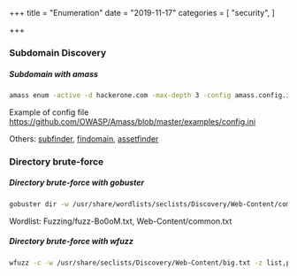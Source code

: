 +++
title = "Enumeration"
date = "2019-11-17"
categories = [
    "security",
]

+++

### Subdomain Discovery

##### Subdomain with amass

```bash
amass enum -active -d hackerone.com -max-depth 3 -config amass.config.ini
```

Example of config file https://github.com/OWASP/Amass/blob/master/examples/config.ini

Others: [subfinder](https://github.com/projectdiscovery/subfinder), [findomain](https://github.com/Edu4rdSHL/findomain/), [assetfinder](https://github.com/tomnomnom/assetfinder)



### Directory brute-force

##### Directory brute-force with gobuster

```bash
gobuster dir -w /usr/share/wordlists/seclists/Discovery/Web-Content/common.txt -u http://jeff.thm/backups/ -t 20 -x zip,txt,log,db,json,js,conf
```

Wordlist: Fuzzing/fuzz-Bo0oM.txt, Web-Content/common.txt

##### Directory brute-force with wfuzz

```bash
wfuzz -c -w /usr/share/seclists/Discovery/Web-Content/big.txt -z list,php-txt-zip-log-db-json --hc 403,404 -t 20 -u http://10.10.10.187/utility-scripts/FUZZ.FUZ2Z
```
